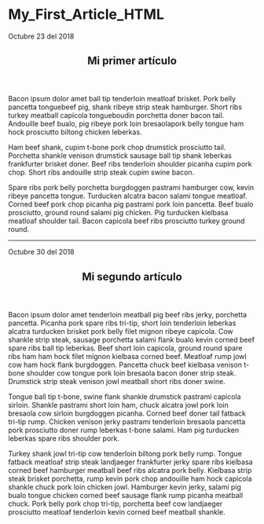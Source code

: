 # My_First_Article_HTML
<!DOCTYPE html>
<html lang="en" dir="ltr">
  <head>
    <meta charset="utf-8">
    <link rel="stylesheet" href="C:\Users\Andres\Desktop\Tarea_Marcelo\Estilos\Style.css">
  </head>
  <body>
    <div class="Texto">
      <div class="Subarticulos">
        <article class="articulo">
          <div class="fecha">Octubre 23 del 2018</div>
          <header>
            <h1 class="titulo">Mi primer artículo</h1>
          </header>
          <p class="inicial">Bacon ipsum dolor amet ball tip tenderloin meatloaf brisket. Pork belly pancetta tonguebeef pig, shank ribeye strip steak hamburger.
            Short ribs turkey meatball capicola tongueboudin porchetta doner bacon tail.
            Andouille beef bualo, pig ribeye pork loin bresaolapork belly tongue ham hock prosciutto biltong chicken leberkas.</p>
            <p>Ham beef shank, cupim t-bone pork chop drumstick prosciutto tail. Porchetta shankle
            venison drumstick sausage ball tip shank leberkas frankfurter brisket doner. Beef ribs
            tenderloin shoulder picanha cupim pork chop. Short ribs andouille strip steak cupim swine
            bacon.</p>
            <p> Spare ribs pork belly porchetta burgdoggen pastrami hamburger cow, kevin ribeye pancetta
            tongue. Turducken alcatra bacon salami tongue meatloaf. Corned beef pork chop picanha
            pig pastrami pork loin pancetta. Beef bualo
            prosciutto, ground round salami pig chicken.
            Pig turducken kielbasa meatloaf shoulder tail. Bacon capicola beef ribs prosciutto turkey
            ground round.</p>
        </article>
      </div>
      <hr>
      <div class="Subarticulos" id="divi">
        <article class="articulo">
          <div class="fecha">Octubre 30 del 2018</div>
          <header>
            <h1 class="titulo">Mi segundo artículo</h1>
          </header>
          <p class="inicial">Bacon ipsum dolor amet tenderloin meatball pig beef ribs jerky, porchetta pancetta.
          Picanha pork spare ribs tri-tip, short loin tenderloin leberkas alcatra turducken brisket
          pork belly filet mignon ribeye capicola. Cow shankle strip steak, sausage porchetta salami
          flank bualo
          kevin corned beef spare ribs ball tip leberkas. Beef short loin capicola,
          ground round spare ribs ham ham hock filet mignon kielbasa corned beef. Meatloaf rump
          jowl cow ham hock flank burgdoggen. Pancetta chuck beef kielbasa venison t-bone
          shoulder cow tongue pork loin bresaola bacon doner strip steak. Drumstick strip steak
          venison jowl meatball short ribs doner swine.</p>
          <p>Tongue ball tip t-bone, swine flank shankle drumstick pastrami capicola sirloin. Shankle
          pastrami short loin ham, chuck alcatra jowl pork loin bresaola cow sirloin burgdoggen
          picanha. Corned beef doner tail fatback tri-tip rump. Chicken venison jerky pastrami
          tenderloin bresaola pancetta pork prosciutto doner rump leberkas t-bone salami. Ham pig
          turducken leberkas spare ribs shoulder pork.
        </p>
          <p>Turkey shank jowl tri-tip cow tenderloin biltong pork belly rump. Tongue fatback meatloaf
          strip steak landjaeger frankfurter jerky spare ribs kielbasa corned beef hamburger meatball
          beef ribs alcatra pork belly. Kielbasa strip steak brisket porchetta, rump kevin pork chop
          andouille ham hock capicola shankle chuck pork loin chicken jowl. Hamburger kevin jerky,
          salami pig bualo
          tongue chicken corned beef sausage flank rump picanha meatball chuck.
          Pork belly pork chop tri-tip, porchetta beef cow landjaeger prosciutto meatloaf tenderloin
          kevin corned beef meatball shankle.</p>
        </article>
      </div>
    </div>
  </body>
</html>
